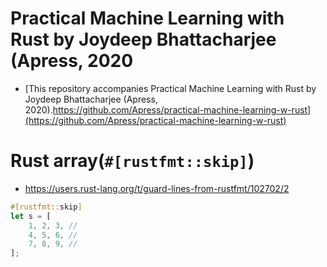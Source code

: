 # Practical Machine Learning with Rust by Joydeep Bhattacharjee (Apress, 2020
- [This repository accompanies Practical Machine Learning with Rust by Joydeep Bhattacharjee (Apress, 2020).https://github.com/Apress/practical-machine-learning-w-rust](https://github.com/Apress/practical-machine-learning-w-rust)

# Rust array(`#[rustfmt::skip]`)

- https://users.rust-lang.org/t/guard-lines-from-rustfmt/102702/2

```rs
#[rustfmt::skip]
let s = [
    1, 2, 3, //
    4, 5, 6, //
    7, 8, 9, //
];
```
